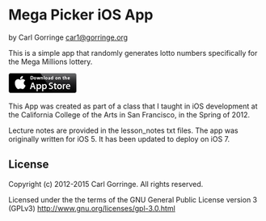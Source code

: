 Mega Picker iOS App
===================
by Carl Gorringe <car1@gorringe.org>

This is a simple app that randomly generates lotto numbers specifically for the Mega Millions lottery.

[![Available on the AppStore](app_store_badge.jpg)](https://itunes.apple.com/app/id803877750)

This App was created as part of a class that I taught in iOS development at the California College of the Arts in San Francisco, in the Spring of 2012.

Lecture notes are provided in the lesson_notes txt files.  The app was originally written for iOS 5.  It has been updated to deploy on iOS 7.


License
-------

Copyright (c) 2012-2015 Carl Gorringe. All rights reserved.

Licensed under the the terms of the GNU General Public License version 3 (GPLv3)
http://www.gnu.org/licenses/gpl-3.0.html

